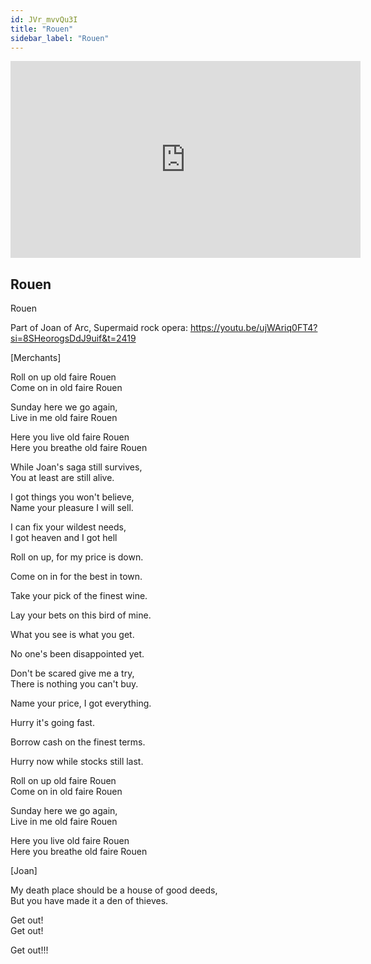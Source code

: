 ```yaml
---
id: JVr_mvvQu3I
title: "Rouen"
sidebar_label: "Rouen"
---
```


<div class="video-float-container">
  <iframe
    width="560"
    height="315"
    src="https://www.youtube.com/embed/JVr_mvvQu3I"
    title="YouTube video player"
    frameborder="0"
    allow="accelerometer; autoplay; clipboard-write; encrypted-media; gyroscope; picture-in-picture; web-share"
    referrerpolicy="strict-origin-when-cross-origin"
    allowfullscreen
  ></iframe>
</div>

## Rouen

Rouen

Part of Joan of Arc, Supermaid rock opera: https://youtu.be/ujWAriq0FT4?si=8SHeorogsDdJ9uif&t=2419

[Merchants]

Roll on up old faire Rouen  
Come on in old faire Rouen

Sunday here we go again,  
Live in me old faire Rouen

Here you live old faire Rouen  
Here you breathe old faire Rouen

While Joan's saga still survives,  
You at least are still alive.

I got things you won't believe,  
Name your pleasure I will sell.

I can fix your wildest needs,  
I got heaven and I got hell

Roll on up, for my price is down.

Come on in for the best in town.

Take your pick of the finest wine.

Lay your bets on this bird of mine.

What you see is what you get.

No one's been disappointed yet.

Don't be scared give me a try,  
There is nothing you can't buy.

Name your price, I got everything.

Hurry it's going fast.

Borrow cash on the finest terms.

Hurry now while stocks still last.

Roll on up old faire Rouen  
Come on in old faire Rouen

Sunday here we go again,  
Live in me old faire Rouen

Here you live old faire Rouen  
Here you breathe old faire Rouen

[Joan]

My death place should be a house of good deeds,  
But you have made it a den of thieves.

Get out!  
Get out!

Get out!!!
